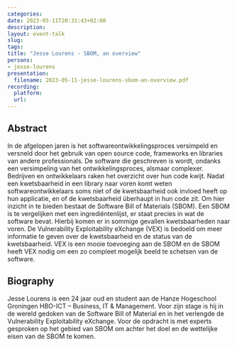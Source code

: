 ```yaml
---
categories:
date: 2023-05-11T20:31:43+02:00
description:
layout: event-talk
slug:
tags:
title: "Jesse Lourens - SBOM, an overview"
persons:
- jesse-lourens
presentation:
  filename: 2023-05-11-jesse-lourens-sbom-an-overview.pdf
recording:
  platform:
  url:
---
```


## Abstract

In de afgelopen jaren is het softwareontwikkelingsproces versimpeld en versneld door het gebruik van open source code, frameworks en libraries van andere professionals. De software die geschreven is wordt, ondanks een versimpeling van het ontwikkelingsproces, alsmaar complexer. Bedrijven en ontwikkelaars raken het overzicht over hun code kwijt. Nadat een kwetsbaarheid in een library naar voren komt weten softwareontwikkelaars soms niet of de kwetsbaarheid ook invloed heeft op hun applicatie, en of de kwetsbaarheid überhaupt in hun code zit. Om hier inzicht in te bieden bestaat de Software Bill of Materials (SBOM). Een SBOM is te vergelijken met een ingrediëntenlijst, er staat precies in wat de software bevat. Hierbij komen er in sommige gevallen kwetsbaarheden naar voren. De Vulnerability Exploitability eXchange (VEX) is bedoeld om meer informatie te geven over de kwetsbaarheid en de status van de kwetsbaarheid. VEX is een mooie toevoeging aan de SBOM en de SBOM heeft VEX nodig om een zo compleet mogelijk beeld te schetsen van de software.

## Biography

Jesse Lourens is een 24 jaar oud en student aan de Hanze Hogeschool Groningen HBO-ICT – Business, IT & Management. Voor zijn stage is hij in de wereld gedoken van de Software Bill of Material en in het verlengde de Vulnerability Exploitability eXchange. Voor de opdracht is met experts gesproken op het gebied van SBOM om achter het doel en de wettelijke eisen van de SBOM te komen.
